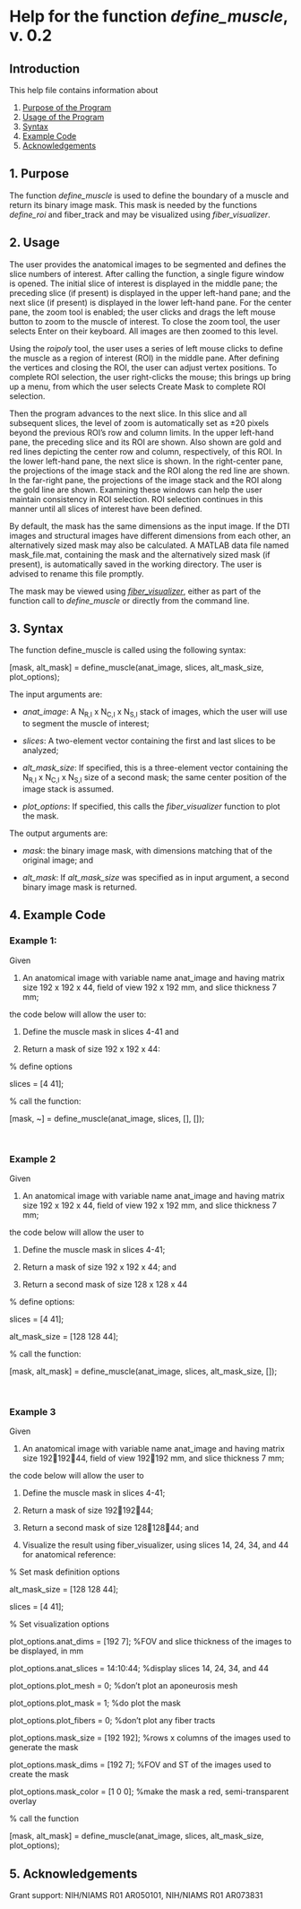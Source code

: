 # Help for the function <i>define_muscle</i>, v. 0.2

## Introduction

This help file contains information about
1) [Purpose of the Program](https://github.com/bdamon/MuscleDTI_Toolbox/blob/master/Help/Help-for-define_muscle.md#1-Purpose)
2) [Usage of the Program](https://github.com/bdamon/MuscleDTI_Toolbox/blob/master/Help/Help-for-define_muscle.md#2-Usage)
3) [Syntax](https://github.com/bdamon/MuscleDTI_Toolbox/blob/master/Help/Help-for-define_muscle.md#3-Syntax)
4) [Example Code](https://github.com/bdamon/MuscleDTI_Toolbox/blob/master/Help/Help-for-define_muscle.md#4-Example-Code)
5) [Acknowledgements](https://github.com/bdamon/MuscleDTI_Toolbox/blob/master/Help/Help-for-define_muscle.md#5-Acknowledgements)


## 1. Purpose

The function <i>define_muscle</i> is used to define the boundary of a muscle and return its binary image mask. This mask is needed by the functions <i>define_roi</i> and fiber_track</i> and may be visualized using <i>fiber_visualizer</i>. 

## 2. Usage
The user provides the anatomical images to be segmented and defines the slice numbers of interest.  After calling the function, a single figure window is opened. The initial slice of interest is displayed in the middle pane; the preceding slice (if present) is displayed in the upper left-hand pane; and the next slice (if present) is displayed in the lower left-hand pane. For the center pane, the zoom tool is enabled; the user clicks and drags the left mouse button to zoom to the muscle of interest. To close the zoom tool, the user selects Enter on their keyboard. All images are then zoomed to this level.

Using the <i>roipoly</i> tool, the user uses a series of left mouse clicks to define the muscle as a region of interest (ROI) in the middle pane. After defining the vertices and closing the ROI, the user can adjust vertex positions.  To complete ROI selection, the user right-clicks the mouse; this brings up bring up a menu, from which the user selects Create Mask to complete ROI selection.  

Then the program advances to the next slice. In this slice and all subsequent slices, the level of zoom is automatically set as ±20 pixels beyond the previous ROI’s row and column limits.  In the upper left-hand pane, the preceding slice and its ROI are shown. Also shown are gold and red lines depicting the center row and column, respectively, of this ROI.  In the lower left-hand pane, the next slice is shown. In the right-center pane, the projections of the image stack and the ROI along the red line are shown.  In the far-right pane, the projections of the image stack and the ROI along the gold line are shown. Examining these windows can help the user maintain consistency in ROI selection. ROI selection continues in this manner until all slices of interest have been defined. 

By default, the mask has the same dimensions as the input image. If the DTI images and structural images have different dimensions from each other, an alternatively sized mask may also be calculated.  A MATLAB data file named mask_file.mat, containing the mask and the alternatively sized mask (if present), is automatically saved in the working directory. The user is advised to rename this file promptly.

The mask may be viewed using [<i>fiber_visualizer</i>](https://github.com/bdamon/MuscleDTI_Toolbox/blob/master/Help/Help-for-fiber_visualizer.md), either as part of the function call to <i>define_muscle</i> or directly from the command line.

## 3. Syntax

The function define_muscle is called using the following syntax:

[mask, alt_mask] = define_muscle(anat_image, slices, alt_mask_size, plot_options);

The input arguments are:

* <i>anat_image</i>: A N<sub>R,I</sub> x N<sub>C,I</sub> x N<sub>S,I</sub> stack of images, which the user will use to segment the muscle of interest;

* <i>slices</i>: A two-element vector containing the first and last slices to be analyzed;

* <i>alt_mask_size</i>: If specified, this is a three-element vector containing the N<sub>R,I</sub> x N<sub>C,I</sub> x N<sub>S,I</sub> size of a second mask; the same center position of the image stack is assumed.

* <i>plot_options</i>: If specified, this calls the <i>fiber_visualizer</i> function to plot the mask.

The output arguments are:

* <i>mask</i>: the binary image mask, with dimensions matching that of the original image; and

* <i>alt_mask</i>: If <i>alt_mask_size</i> was specified as in input argument, a second binary image mask is returned.
 

## 4. Example Code

### Example 1:

Given 

1.	An anatomical image with variable name anat_image and having matrix size 192 x 192 x 44, field of view 192 x 192 mm, and slice thickness 7 mm;

the code below will allow the user to:

1.	Define the muscle mask in slices 4-41 and 

2.	Return a mask of size 192 x 192 x 44:

% define options

slices = [4 41];

% call the function:

[mask, ~] = define_muscle(anat_image, slices, [], []);

 
### Example 2
Given 

1.	An anatomical image with variable name anat_image and having matrix size 192 x 192 x 44, field of view 192 x 192 mm, and slice thickness 7 mm;

the code below will allow the user to 

1.	Define the muscle mask in slices 4-41; 

2.	Return a mask of size 192 x 192 x 44; and 

3.	Return a second mask of size 128 x 128 x 44

% define options:

slices = [4 41];

alt_mask_size = [128 128 44];

% call the function: 

[mask, alt_mask] = define_muscle(anat_image, slices, alt_mask_size, []);

 
### Example 3

Given 

1.	An anatomical image with variable name anat_image and having matrix size 19219244, field of view 192192 mm, and slice thickness 7 mm;

the code below will allow the user to 

1.	Define the muscle mask in slices 4-41; 

2.	Return a mask of size 19219244; 

3.	Return a second mask of size 12812844; and 

4.	Visualize the result using fiber_visualizer, using slices 14, 24, 34, and 44 for anatomical reference:

% Set mask definition options

alt_mask_size = [128 128 44];

slices = [4 41];

% Set visualization options

plot_options.anat_dims = [192 7]; %FOV and slice thickness of the images to be displayed, in mm

plot_options.anat_slices = 14:10:44; %display slices 14, 24, 34, and 44 

plot_options.plot_mesh = 0; %don’t plot an aponeurosis mesh

plot_options.plot_mask = 1; %do plot the mask

plot_options.plot_fibers = 0; %don’t plot any fiber tracts

plot_options.mask_size = [192 192]; %rows x columns of the images used to generate the mask

plot_options.mask_dims = [192 7]; %FOV and ST of the images used to create the mask

plot_options.mask_color = [1 0 0]; %make the mask a red, semi-transparent overlay

% call the function

 [mask, alt_mask] = define_muscle(anat_image, slices, alt_mask_size, plot_options); 

## 5. Acknowledgements

Grant support: NIH/NIAMS R01 AR050101, NIH/NIAMS R01 AR073831

